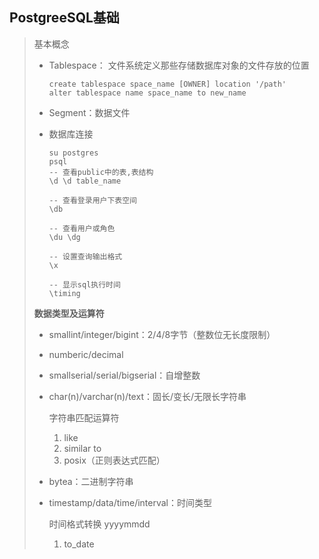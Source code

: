 ## PostgreeSQL基础

> 基本概念
>
> - Tablespace： 文件系统定义那些存储数据库对象的文件存放的位置
>
>   ~~~postgresql
>   create tablespace space_name [OWNER] location '/path'
>   alter tablespace name space_name to new_name
>   ~~~
>
> - Segment：数据文件
>
> - 数据库连接
>
>   ~~~postgresql
>   su postgres
>   psql
>   -- 查看public中的表,表结构
>   \d \d table_name
>   
>   -- 查看登录用户下表空间
>   \db
>   
>   -- 查看用户或角色
>   \du \dg
>   
>   -- 设置查询输出格式
>   \x
>   
>   -- 显示sql执行时间
>   \timing
>   
>   ~~~
>
> **数据类型及运算符**
>
> - smallint/integer/bigint：2/4/8字节（整数位无长度限制）
>
> - numberic/decimal
>
> - smallserial/serial/bigserial：自增整数
>
> - char(n)/varchar(n)/text：固长/变长/无限长字符串
>
>   字符串匹配运算符
>
>   1. like
>   2. similar to 
>   3. posix（正则表达式匹配）
>
> - bytea：二进制字符串
>
> - timestamp/data/time/interval：时间类型
>
>   时间格式转换 yyyymmdd
>
>   1. to_date